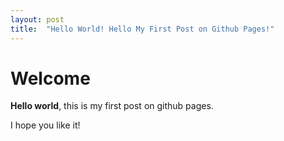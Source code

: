 ```yaml
---
layout: post
title:  "Hello World! Hello My First Post on Github Pages!"
---
```


# Welcome

**Hello world**, this is my first post on github pages.

I hope you like it!